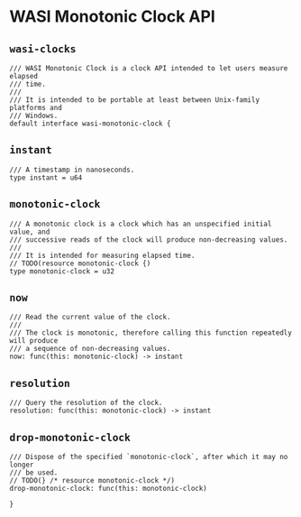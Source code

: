 # WASI Monotonic Clock API

## `wasi-clocks`
```wit
/// WASI Monotonic Clock is a clock API intended to let users measure elapsed
/// time.
///
/// It is intended to be portable at least between Unix-family platforms and
/// Windows.
default interface wasi-monotonic-clock {
```

## `instant`
```wit
/// A timestamp in nanoseconds.
type instant = u64
```

## `monotonic-clock`
```wit
/// A monotonic clock is a clock which has an unspecified initial value, and
/// successive reads of the clock will produce non-decreasing values.
///
/// It is intended for measuring elapsed time.
// TODO(resource monotonic-clock {)
type monotonic-clock = u32
```

## `now`
```wit
/// Read the current value of the clock.
///
/// The clock is monotonic, therefore calling this function repeatedly will produce
/// a sequence of non-decreasing values.
now: func(this: monotonic-clock) -> instant
```

## `resolution`
```wit
/// Query the resolution of the clock.
resolution: func(this: monotonic-clock) -> instant
```

## `drop-monotonic-clock`
```wit
/// Dispose of the specified `monotonic-clock`, after which it may no longer
/// be used.
// TODO(} /* resource monotonic-clock */)
drop-monotonic-clock: func(this: monotonic-clock)
```

```wit
}
```
